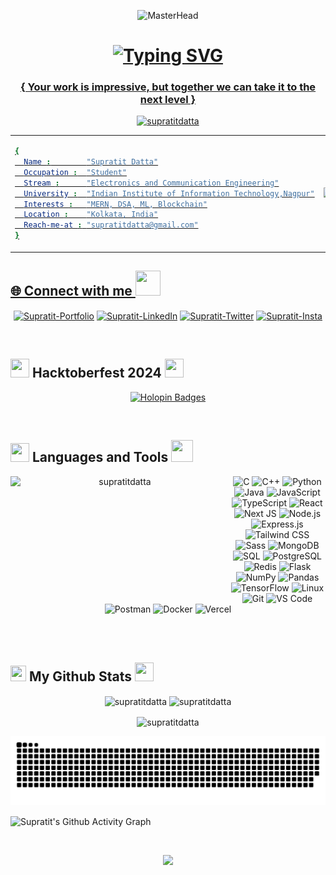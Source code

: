 <p align="center">
  <img src="https://firebasestorage.googleapis.com/v0/b/flexi-coding.appspot.com/o/dempgi7-520f8d5f-63d4-4453-8822-dbc149ae27f8.gif?alt=media&token=91c0c7b2-93c3-4029-b011-1a8703c5730d" alt="MasterHead">
</p>

<h1 align="center">
<a href="https://git.io/typing-svg" ><img src="https://readme-typing-svg.demolab.com?font=Fira+Code&pause=1000&width=435&lines=Hello+There+👋,+Supratit+this+side!!;Welcome+to+my+Github+Profile;I'm+a+3rd+Year+Undergraduate;And+a+Full+Stack+Developer;Hustling+to+Improve+day+by+day;Feel+free+to+explore+my+repositories!;Excited+to+see+you+soon!!+%E2%9D%A3%EF%B8%8F" alt="Typing SVG" />
</h1>

<h3 align="center">{ Your work is impressive, but together we can take it to the next level }</h3>

<p align="center">
  <img src="https://komarev.com/ghpvc/?username=supratitdatta&label=Profile%20views&color=0e75b6&style=flat" 
       alt="supratitdatta" height="30"/>
</p>

<table>
  <tr>
    <td>

```yaml
{
  Name :        "Supratit Datta"
  Occupation :  "Student"
  Stream :      "Electronics and Communication Engineering"
  University :  "Indian Institute of Information Technology,Nagpur"
  Interests :   "MERN, DSA, ML, Blockchain"
  Location :    "Kolkata, India"
  Reach-me-at : "supratitdatta@gmail.com"
}
```
</td>
<td>
  <img width="380" src="https://github.com/Anmol-Baranwal/Cool-GIFs-For-GitHub/assets/74038190/0c7eb6ed-663b-4ce4-bfbd-18239a38ba1b"/>
</td>

 </table> 

<h2 align="left">🌐 Connect with me <img src = "https://user-images.githubusercontent.com/74038190/219923809-b86dc415-a0c2-4a38-bc88-ad6cf06395a8.gif" width="40px" height="40px"></h2>
<p align="center">
<a href="https://supratitdatta-portfolio.vercel.app/" target="blank">
    <img align="center" src="https://img.shields.io/badge/Portfolio-%23000000.svg?style=for-the-badge&logo=vercel&logoColor=white" alt="Supratit-Portfolio" height="30" width="120" /></a>

<a href="https://www.linkedin.com/in/supratit-datta-1b902b258" target="blank">
    <img align="center" src="https://img.shields.io/badge/linkedin-%230077B5.svg?style=for-the-badge&logo=linkedin&logoColor=white" alt="Supratit-LinkedIn" height="30" width="120" /></a>
    
<a href="https://twitter.com/supratit_datta" target="blank">
    <img align="center" src="https://img.shields.io/badge/Twitter-%231DA1F2.svg?style=for-the-badge&logo=twitter&logoColor=white" alt="Supratit-Twitter" height="30" width="120" /></a>

<a href="https://www.instagram.com/its_supratit_here" target="blank">
    <img align="center" src="https://img.shields.io/badge/Instagram-%23E4405F.svg?style=for-the-badge&logo=Instagram&logoColor=white" alt="Supratit-Insta" height="30" width="120" /></a>
</p>

<br>
<h2 align="left"><img src="https://github.com/user-attachments/assets/578f739b-172a-4b8f-a1f6-648ba0b12af5" width="30px" height="30px" "> Hacktoberfest 2024 <img src="https://github.com/user-attachments/assets/0e8a5418-ffc3-440b-91df-b4cb3046d83f" width="30px" height="30px" ></h2>
<p align="center">
   <a href="https://holopin.io/@supratitdatta">
      <img src="https://holopin.me/supratitdatta" alt="Holopin Badges" width="full">
   </a>
</p>
<br>

<h2 align="left"><img src="https://user-images.githubusercontent.com/74038190/212284087-bbe7e430-757e-4901-90bf-4cd2ce3e1852.gif" width="30" height="30"/> Languages and Tools <img src="https://media.tenor.com/q4L3wKD-P7YAAAAi/hydra-we-bhack.gif" width="35" height="35"/></h2>

<p align="center">
    
<img align="left" src="https://user-images.githubusercontent.com/74038190/212750672-2f3f2b50-c84f-4ed8-a60a-849ae69ff9df.gif" alt="supratitdatta" height="200px" width="350px"/>

<div align="center">
  <img src="https://img.shields.io/badge/C-4B8BBE?style=for-the-badge&logo=c&logoColor=white" alt="C">
  <img src="https://img.shields.io/badge/C++-00599C?style=for-the-badge&logo=c%2B%2B&logoColor=white" alt="C++">
  <img src="https://img.shields.io/badge/Python-3776AB?style=for-the-badge&logo=python&logoColor=white" alt="Python">
  <img src="https://img.shields.io/badge/Java-F8981D?style=for-the-badge&logo=java&logoColor=white" alt="Java">
  <img src="https://img.shields.io/badge/JavaScript-F7DF1E?style=for-the-badge&logo=javascript&logoColor=black" alt="JavaScript">
  <img src="https://img.shields.io/badge/TypeScript-3178C6?style=for-the-badge&logo=typescript&logoColor=white" alt="TypeScript">
  <img src="https://img.shields.io/badge/React-61DAFB?style=for-the-badge&logo=react&logoColor=black" alt="React">
  <img src="https://img.shields.io/badge/Next-black?style=for-the-badge&logo=next.js&logoColor=white" alt="Next JS">
  <img src="https://img.shields.io/badge/Node.js-339933?style=for-the-badge&logo=node.js&logoColor=white" alt="Node.js">
  <img src="https://img.shields.io/badge/Express.js-000000?style=for-the-badge&logo=express&logoColor=white" alt="Express.js">
  <img src="https://img.shields.io/badge/Tailwind%20CSS-06B6D4?style=for-the-badge&logo=tailwind-css&logoColor=white" alt="Tailwind CSS">
  <img src="https://img.shields.io/badge/Sass-CC6699?style=for-the-badge&logo=sass&logoColor=white" alt="Sass">
  <img src="https://img.shields.io/badge/MongoDB-47A248?style=for-the-badge&logo=mongodb&logoColor=white" alt="MongoDB">
  <img src="https://img.shields.io/badge/SQL-4479A1?style=for-the-badge&logo=mysql&logoColor=white" alt="SQL">
  <img src="https://img.shields.io/badge/PostgreSQL-336791?style=for-the-badge&logo=postgresql&logoColor=white" alt="PostgreSQL">
  <img src="https://img.shields.io/badge/Redis-DC382D?style=for-the-badge&logo=redis&logoColor=white" alt="Redis">
  <img src="https://img.shields.io/badge/Flask-000000?style=for-the-badge&logo=flask&logoColor=white" alt="Flask">
  <img src="https://img.shields.io/badge/NumPy-013B6B?style=for-the-badge&logo=numpy&logoColor=white" alt="NumPy">
  <img src="https://img.shields.io/badge/Pandas-150458?style=for-the-badge&logo=pandas&logoColor=white" alt="Pandas">
  <img src="https://img.shields.io/badge/TensorFlow-FF6F00?style=for-the-badge&logo=tensorflow&logoColor=white" alt="TensorFlow">
  <img src="https://img.shields.io/badge/Linux-FCC624?style=for-the-badge&logo=linux&logoColor=black" alt="Linux">
  <img src="https://img.shields.io/badge/Git-F05032?style=for-the-badge&logo=git&logoColor=white" alt="Git">
  <img src="https://img.shields.io/badge/VS%20Code-0078D4?style=for-the-badge&logo=visual-studio-code&logoColor=white" alt="VS Code">
  <img src="https://img.shields.io/badge/Postman-FF6C37?style=for-the-badge&logo=postman&logoColor=white" alt="Postman">
  <img src="https://img.shields.io/badge/Docker-2496ED?style=for-the-badge&logo=docker&logoColor=white" alt="Docker">
  <img src="https://img.shields.io/badge/Vercel-000000?style=for-the-badge&logo=vercel&logoColor=white" alt="Vercel">
</div>


</p>

<br></br>

<h2 align="left"><img src = "https://www.svgrepo.com/show/475654/github-color.svg" width="25px" height="25px"> My Github Stats <img src = "https://media.tenor.com/LSHKMiRdLggAAAAi/statistics-trending-up.gif" width="30px" height="30px"></h2>

<div align="center">
<img align="center" src="https://github-readme-stats.vercel.app/api?username=supratitdatta&show_icons=true&locale=en&theme=transparent&show_icons=true" alt="supratitdatta" height="220px" width="400px"/>
  
<img align="center" src="https://github-readme-stats.vercel.app/api/top-langs?username=supratitdatta&show_icons=true&locale=en&layout=compact&theme=transparent&show_icons=true" alt="supratitdatta" height="220px" width="315px"/>
</div>
</p>

<p align="center">
<img align="center" src="https://github-readme-streak-stats.herokuapp.com/?user=supratitdatta&theme=transparent&show_icons=true" alt="supratitdatta" height="200px"/>
</p>

<p align="center"><img src="https://github.com/SupratitDatta/SupratitDatta/blob/output/github-snake.svg" alt="GitHub Snake"></p>

<p><img align="center" src="https://github-readme-activity-graph.vercel.app/graph?username=SupratitDatta&bg_color=020200&color=1f77b4&line=007acc&point=4c99cc&area=true&hide_border=true" alt="Supratit's Github Activity Graph"/></p>

<br>
<div>
<p align="center"><img src="https://capsule-render.vercel.app/api?type=waving&color=gradient&height=100&text=Thanks%20For%20Visiting&section=footer"/></p>
</div>
